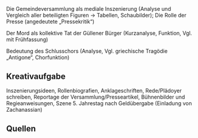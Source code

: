## 

Die Gemeindeversammlung als mediale Inszenierung (Analyse und Vergleich aller beteiligten Figuren → Tabellen, Schaubilder); Die Rolle der Presse (angedeutete „Pressekritik“)

Der Mord als kollektive Tat der Güllener Bürger (Kurzanalyse, Funktion, Vgl. mit Frühfassung)

Bedeutung des Schlusschors (Analyse, Vgl. griechische Tragödie „Antigone“, Chorfunktion)

## Kreativaufgabe

Inszenierungsideen, Rollenbiografien, Anklageschriften, Rede/Plädoyer schreiben, Reportage der Versammlung/Presseartikel, Bühnenbilder und Regieanweisungen, Szene 5. Jahrestag nach Geldübergabe (Einladung von Zachanassian)

## Quellen